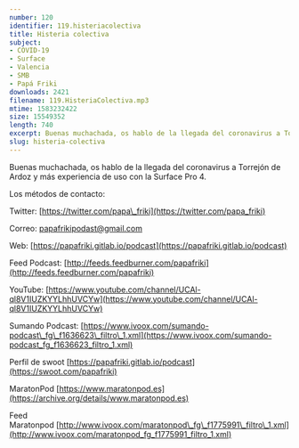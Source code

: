 ```yaml
---
number: 120
identifier: 119.histeriacolectiva
title: Histeria colectiva
subject:
- COVID-19
- Surface
- Valencia
- SMB
- Papá Friki
downloads: 2421
filename: 119.HisteriaColectiva.mp3
mtime: 1583232422
size: 15549352
length: 740
excerpt: Buenas muchachada, os hablo de la llegada del coronavirus a Torrejón de Ardoz y más experiencia de uso con la Surface Pro 4.
slug: histeria-colectiva
---
```

Buenas muchachada, os hablo de la llegada del coronavirus a Torrejón de Ardoz y más experiencia de uso con la Surface Pro 4.

Los métodos de contacto:  

Twitter: [https://twitter.com/papa\_friki](https://twitter.com/papa_friki)

Correo: [papafrikipodast@gmail.com](https://archive.org/details/papafrikipodast@gmail.com)

Web: [https://papafriki.gitlab.io/podcast](https://papafriki.gitlab.io/podcast)

Feed Podcast: [http://feeds.feedburner.com/papafriki](http://feeds.feedburner.com/papafriki)

YouTube: [https://www.youtube.com/channel/UCAl-ql8V1IUZKYYLhhUVCYw](https://www.youtube.com/channel/UCAl-ql8V1IUZKYYLhhUVCYw)  

Sumando Podcast: [https://www.ivoox.com/sumando-podcast\_fg\_f1636623\_filtro\_1.xml](https://www.ivoox.com/sumando-podcast_fg_f1636623_filtro_1.xml)

Perfil de swoot [https://papafriki.gitlab.io/podcast](https://swoot.com/papafriki)

MaratonPod [https://www.maratonpod.es](https://archive.org/details/www.maratonpod.es)

Feed Maratonpod [http://www.ivoox.com/maratonpod\_fg\_f1775991\_filtro\_1.xml](http://www.ivoox.com/maratonpod_fg_f1775991_filtro_1.xml)